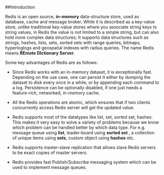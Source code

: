 ##Introduction

Redis is an open source, __in-memory__ data-structure store, used as database, cache and message broker. While it is described as a key-value store, unlike traditional key-value stores where you associate string keys to string values, in Redis the value is not limited to a simple string, but can also hold more complex data structures; It supports data structures such as strings, hashes, lists, sets, sorted sets with range queries, bitmaps, hyperloglogs and geospatial indexes with radius queries. The name Redis means __REmote DIctionary Server__.

Some key advantages of Redis are as follows:

* Since Redis works with an in-memory dataset, it is exceptionally fast. Depending on the use case, one can persist it either by dumping the dataset to disk every once in a while, or by appending each command to a log. Persistence can be optionally disabled, if one just needs a feature-rich, networked, in-memory cache.

* All the Redis operations are atomic, which ensures that if two clients concurrently access Redis server will get the updated value.

* Redis supports most of the datatypes like list, set, sorted set, hashes. This makes it very easy to solve a variety of problems because we know which problem can be handled better by which data type. For e.g. message queue using __list__, leader-board using __sorted set__ , a collection of unique items using __sets__, custom object using __hashes__ etc.
  
* Redis supports master-slave replication that allows slave Redis servers to be exact copies of master servers.

* Redis provides fast Publish/Subscribe messaging system which can be used to implement message queues.